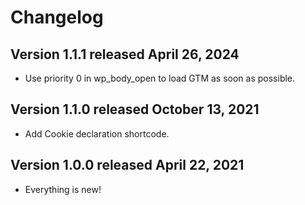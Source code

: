 # Changelog

## Version 1.1.1 released April 26, 2024
- Use priority 0 in wp_body_open to load GTM as soon as possible.

## Version 1.1.0 released October 13, 2021
- Add Cookie declaration shortcode.

## Version 1.0.0 released April 22, 2021

- Everything is new!
